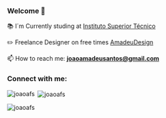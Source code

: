 <h3 align="left">Welcome 👋</h3>

📚 I´m Currently studing at [Instituto Superior Técnico](https://tecnico.ulisboa.pt/pt/)

✏️ Freelance Designer on free times </h5>[AmadeuDesign](https://www.behance.net/amadeudesign)

📫 How to reach me: **joaoamadeusantos@gmail.com**</h5>

<h3 align="left">Connect with me:</h3>
<p align="left">
</p>

<p><img align="left" src="https://github-readme-stats.vercel.app/api/top-langs?username=joaoafs&show_icons=true&theme=dark&locale=en&layout=compact" alt="joaoafs" /></p>

<p>&nbsp;<img align="center" src="https://github-readme-stats.vercel.app/api?username=joaoafs&show_icons=true&theme=dark&locale=en" alt="joaoafs" /></p>

<p align="left"> <img src="https://komarev.com/ghpvc/?username=joaoafs&label=Profile%20views&color=0e75b6&style=flat" alt="joaoafs" /> </p>
